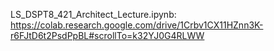 LS_DSPT8_421_Architect_Lecture.ipynb: https://colab.research.google.com/drive/1Crbv1CX11HZnn3K-r6FJtD6t2PsdPpBL#scrollTo=k32YJ0G4RLWW
